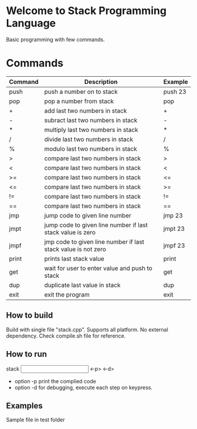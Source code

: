 # Welcome to Stack Programming Language

Basic programming with few commands.


# Commands

| Command     | Description | Example|
| ----------- | ----------- |----------- |
| push <number>      | push a number on to stack       | push 23|
| pop   | pop a number from stack        | pop|
| +   | add last two numbers in  stack        | +|
| -   | subract last two numbers in  stack        | -|
| *   | multiply last two numbers in  stack        | * |
| /   | divide last two numbers in  stack        | /|
| %   | modulo last two numbers in  stack        | %|
| >   | compare last two numbers in  stack        | >|
| <   | compare last two numbers in  stack       | <|
| >=   | compare last two numbers in  stack        | <= |
| <=   | compare last two numbers in  stack        | >=|
| !=   | compare last two numbers in  stack        | !=|
| ==   | compare last two numbers in  stack        | ==|
| jmp <number>   | jump code to given line number        | jmp 23|
| jmpt <number>   | jump code to given line number if last stack value is zero       | jmpt 23|
| jmpf <number>   | jmp code to given line number if last stack value is not zero        |  jmpf 23 |
| print   | prints last stack value       | print|
| get   | wait for user to enter value and push to stack       | get|
| dup   | duplicate last value in stack        | dup|
| exit   | exit the program        | exit|


## How to build

Build with single file "stack.cpp".
Supports all platform.
No external dependency.
Check compile.sh file for reference.


## How to run

stack <input file name> <-p> <-d>
- option -p print the complied code
- option -d for debugging, execute each step on keypress.

## Examples
Sample file in test folder

